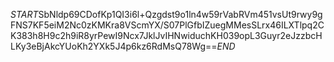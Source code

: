 $START$SbNldp69CDofKp1QI3i6l+Qzgdst9o1ln4w59rVabRVm451vsUt9rwy9gFNS7KF5eiM2Nc0zKMKra8VScmYX/S07PlGfbIZuegMMesSLrx46ILXTlpq2CK383h8H9c2h9iR8yrPewI9Ncx7JklJvIHNwiduchKH039opL3Guyr2eJzzbcHLKy3eBjAkcYUoKh2YXk5J4p6kz6RdMsQ78Wg==$END$